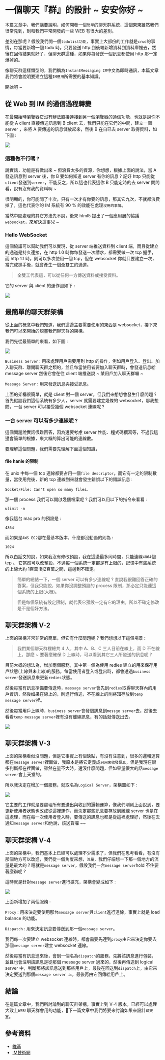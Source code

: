 # 一個聊天『群』的設計 ~ 安安你好 ~

本篇文章中，我們講要說明，如何開發一個`簡單`的聊天群系統，這個東東雖然我們很常見到，到和我們平常開發的一些 WEB 有很大的差別。

差別在那呢 ? 假設我們開一個`todolist功能`，事實上大部份的工作就是`crud`的事情，每當要新增一個 todo 時，只要發送 http 到後端新增資料到資料庫裡去，然後在回傳結果就好了，但聊天群這種，如果你每發送一個訊息都使用 http 那一定爆掉的。

像聊天群這樣類型的，我們稱為`InstantMessaging IM`中文為即時通訊，本篇文章我們將會說明要建立這種`IM應用`所需要的基本知識。

開始吧 ~

## 從 Web 到 IM 的通信過程轉變 

在最開始時瀏覽器它沒有辦法直接連接到另一個瀏覽器的通信功能，也就是說你不能從 A client 直接傳送訊息到 B client 去，我們只能在它們的中間，建立一個 server ，來將 A 要傳送的訊息儲放起來，然後 B 在自已去 server 取得資料，如下圖 : 

![](http://yixiang8780.com/outImg/20170912-1.png)

### 這種做不行嗎 ?
說實話，功能是有做出來 ~ 但浪費太多的資源，你想想，根據上面的說法，當 A 發送訊息到 server 後，你 B 要如何知道 server 有你的訊息 ? 記好 http 只能從`client`發送到`server`，不能反之，所以這也代表這你 B 只能定時的去 server 問問看，說有沒有我的資料啊 ~

很明顯的，你可能問了十次，只有一次才有你要的訊息，那其它九次，不就都浪費掉了，這也代表你的 IM 系統有 90 % 的效能在處理`沒用的事情`。

當然中間處理的其它方法先不說，後來 html5 提出了一個應用層的協議`websocket`，來解決這事兒 ~ 

### Hello WebSocket
這個協議可以幫助我們可以實現，從 server 端推送資料到 client 端，而且從建立的通道是持久連接，在 http 1.0 時你每發送一次請求，都需要做一次 tcp 握手，而 http 1.1 時，則可以多次使用一個 tcp，但在 websocket 你就只要建立一次，當完成握手後，就會產生一個全雙工的通道。

> 全雙工代表這，可以從任何一方傳送資料或接受資料。

它的 server 與 client 的運作圖如下 : 

![](http://yixiang8780.com/outImg/20170912-2.png)

## 最簡單的聊天群架構 
從上面的概念中我們知道，我們這邊主要需要使用的東西是 websocket，接下來我們可以來開始的規畫我們聊天群的架構。

我們先從最簡單的來看，如下圖 : 

![](http://yixiang8780.com/outImg/20170912-5.png)

`Business Server` : 用來處理用戶需要用到 http 的操作，例如用戶登入、登出、加入聊天群、離開聊天群之類的，並且每當使用者要加入聊天群時，會發送訊息給 message server 然後它會在往 client 端推送說 ~ 某用戶加入聊天群囉 ~ 

`Message Server` : 用來發送訊息與接受訊息。


上面的架構很簡單，就是 client 對一個 server，但我們來想想會發生什麼問題 ? 首先假設我們這個系統有多少人，server 就需要建立幾條的 websocket，那我想問，一台 server 可以接受幾個 websocket 連線呢 ?

### 一台 server 可以有多少連線呢 ?
這個問題說實話很難回答，因為還要考慮 server 性能、程式碼撰寫等，不過我這邊會簡單的根據，來大概的算出可能的連線數。

要理解這個問題，我們需要先理解下面這個知識，

#### file hanle 的限制
在 unix 中每一個 tcp 連線都要占用一個`file descriptor`，而它有一定的限制數量，當使用完後，新的 tcp 連線到來就會發生錯誤以下的錯誤訊息 :

```
Socket/File: Can't open so many files。
```
那一個 process 我們可以開啟幾個檔案呢 ? 我們可以用以下的指令來看看 :

```
ulimit -n
```
像我這台 mac pro 的預設是 :

```
4864
```
而如果是`AWS EC2`那在最基本版本，什麼都沒動過的則為 :

```
1024
```

所以白話文的說，如果我沒有修改預設，我在這邊最多同時間，只能連線`4864`個 tcp 。
它當然可以改預設，不過每一個系統一定都是有上限的，記憶中有些系統的上線大約 1百萬 到2百萬之間，這邊到不確定。

> 簡單的總結一下，一個 server 可以有多少連線呢 ? 直說我很難回答正確的答案，但我只能說，如果你沒調整預設的 process 限制，那必定只能連這個系統的上限(大概)。
> 
> 但是每個系統有設定限制，就代表它預設一定有它的理由，所以不確定修改是不是個好方法。

## 聊天群架構 V-2
上面的架構非常非常的簡單，但它有什麼問題呢 ? 我們想想以下這個場景 :

> 我們某個聊天群裡總共 4 人，其中 A、B、C 三人目前在線上，而 D 不在線上，那麼 ~ 
> 要著麼確保 D 上線時，可以看到其它三人所發送的訊息呢 ? 

目前大概的想法為，增加兩個服務，其中第一個為使用 redies 建立的用來保存用戶狀態(上線與未上線)的服務，每當使用者登入或登出時，都會透過`business server`發送訊息來更新`redies`狀態。

然後每當有訊息準備要傳送時，`message server`會先到`redies`取得聊天群內的用戶資訊，然後如果在線上的，則進行傳送，不在線上的則將知存放到`temp message server`裡。

然後每當用戶上線時，`business server`會發個訊息到`messge server`去，然後去看看`temp message server`裡有沒有離線訊息，有的話就傳送出去。

![](http://yixiang8780.com/outImg/20170912-3.png)


## 聊天群架構 V-3
上面的架構看似沒問題，但是它事實上有個缺點，有沒有注意到，很多的邏輯運算都在`message server`裡面做，我原本是將它定義成`只用來收發訊息`，但是我現在很多判斷都在裡面做，雖然在量不大時，還沒什麼問題，但如果量很大的話`message server`會上天堂的。

所以我決定在增加一個服務，就取名為`Logical Server`，架構圖如下 : 

![](http://yixiang8780.com/outImg/20170912-4.png)

它主要的工作就是要處理所有要送出與收到的邏輯運算，像我們剛剛上面說到，要更新使用者狀態也改成從這裡運作，而決定那些訊息要存放到離線 server 也是在這處理，而在每一次使用者登入時，要傳送的訊息也都是從這裡處理好，然後在去通知`message server`和他說，該送貨囉 ~~ 


## 聊天群架構 V-4

上面的架構中，我們基本上已經可以處理不少需求了，但我們在思考看看，有沒有那個地方可以改進，我們從一個角度來想，`流量`，我們仔細想一下那一個地方的流量是最大的 ? 嗯就是`message server`，假設我們一台`message server`hold 不住要著麼辦呢 ?

這時就是針對`message server`進行擴充，架構會變成如下 : 

![](http://yixiang8780.com/outImg/20170912-6.png)

上面新增加了兩個服務 : 

`Proxy` : 用來決定要使用那台`message server`與`client`進行連線，事實上就是 load balance 的功能。

`Dispatch` : 用來決定訊息要傳送到那一個`message server`。

我們每一次要建立 websocket 連線時，都會需要先連到`proxy`由它來決定你要去那個`message server`建立 websocket 連線。

然後每當有訊息進來後，會到一個名為`dispatch`的服務，先將該訊息進行包裝，並且也會注明該訊息是從那個 message server 過來的，然後再傳送到 logical server 中，判斷那將該訊息送到那些用戶上，最後在回送到`dispatch`上，由它來決定要送到那個`message server 上`，最後再由它回傳給用戶上。


## 結論
在這篇文章中，我們所討論到的聊天群架構，事實上到 V-4 版本，已經可以處理大致上`WEB!`聊天群會用的功能，下一篇文章中我們將要來討論如果來設計`聊天室`。


## 參考資料

* [維基](https://zh.wikipedia.org/wiki/WebSocket)
* [IM技術網](http://www.52im.net/forum.php?mod=collection&op=all)